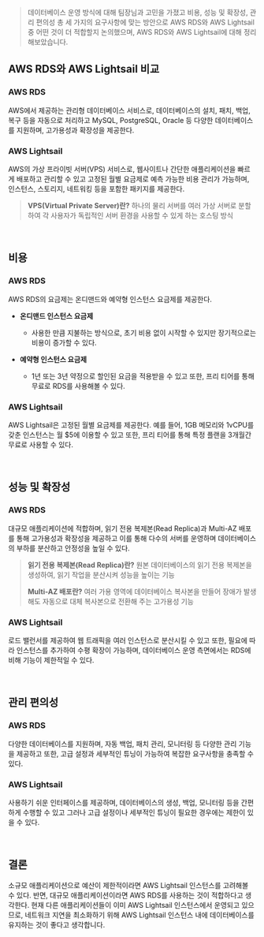> 데이터베이스 운영 방식에 대해 팀장님과 고민을 가졌고 비용, 성능 및 확장성, 관리 편의성 총 세 가지의 요구사항에 맞는 방안으로 AWS RDS와 AWS Lightsail 중 어떤 것이 더 적합할지 논의했으며, AWS RDS와 AWS Lightsail에 대해 정리해보았습니다.

## AWS RDS와 AWS Lightsail 비교

### AWS RDS

AWS에서 제공하는 관리형 데이터베이스 서비스로, 데이터베이스의 설치, 패치, 백업, 복구 등을 자동으로 처리하고 MySQL, PostgreSQL, Oracle 등 다양한 데이터베이스를 지원하며, 고가용성과 확장성을 제공한다.

### AWS Lightsail

AWS의 가상 프라이빗 서버(VPS) 서비스로, 웹사이트나 간단한 애플리케이션을 빠르게 배포하고 관리할 수 있고 고정된 월별 요금제로 예측 가능한 비용 관리가 가능하며, 인스턴스, 스토리지, 네트워킹 등을 포함한 패키지를 제공한다.

> **VPS(Virtual Private Server)란?**
> 하나의 물리 서버를 여러 가상 서버로 분할하여 각 사용자가 독립적인 서버 환경을 사용할 수 있게 하는 호스팅 방식

<br>

## 비용

### AWS RDS

AWS RDS의 요금제는 온디맨드와 예약형 인스턴스 요금제를 제공한다.

- **온디맨드 인스턴스 요금제**

  - 사용한 만큼 지불하는 방식으로, 초기 비용 없이 시작할 수 있지만 장기적으로는 비용이 증가할 수 있다.

- **예약형 인스턴스 요금제**
  - 1년 또는 3년 약정으로 할인된 요금을 적용받을 수 있고 또한, 프리 티어를 통해 무료로 RDS를 사용해볼 수 있다.

### AWS Lightsail

AWS Lightsail은 고정된 월별 요금제를 제공한다. 예를 들어, 1GB 메모리와 1vCPU를 갖춘 인스턴스는 월 $5에 이용할 수 있고 또한, 프리 티어를 통해 특정 플랜을 3개월간 무료로 사용할 수 있다.

<br>

## 성능 및 확장성

### AWS RDS

대규모 애플리케이션에 적합하며, 읽기 전용 복제본(Read Replica)과 Multi-AZ 배포를 통해 고가용성과 확장성을 제공하고 이를 통해 다수의 서버를 운영하며 데이터베이스의 부하를 분산하고 안정성을 높일 수 있다.

> **읽기 전용 복제본(Read Replica)란?**
> 원본 데이터베이스의 읽기 전용 복제본을 생성하여, 읽기 작업을 분산시켜 성능을 높이는 기능
>
> **Multi-AZ 배포란?**
> 여러 가용 영역에 데이터베이스 복사본을 만들어 장애가 발생해도 자동으로 대체 복사본으로 전환해 주는 고가용성 기능

### AWS Lightsail

로드 밸런서를 제공하여 웹 트래픽을 여러 인스턴스로 분산시킬 수 있고 또한, 필요에 따라 인스턴스를 추가하여 수평 확장이 가능하며, 데이터베이스 운영 측면에서는 RDS에 비해 기능이 제한적일 수 있다.

<br>

## 관리 편의성

### AWS RDS

다양한 데이터베이스를 지원하며, 자동 백업, 패치 관리, 모니터링 등 다양한 관리 기능을 제공하고 또한, 고급 설정과 세부적인 튜닝이 가능하여 복잡한 요구사항을 충족할 수 있다.

### AWS Lightsail

사용하기 쉬운 인터페이스를 제공하며, 데이터베이스의 생성, 백업, 모니터링 등을 간편하게 수행할 수 있고 그러나 고급 설정이나 세부적인 튜닝이 필요한 경우에는 제한이 있을 수 있다.

<br>

## 결론

소규모 애플리케이션으로 예산이 제한적이라면 AWS Lightsail 인스턴스를 고려해볼 수 있다. 반면, 대규모 애플리케이션이라면 AWS RDS를 사용하는 것이 적합하다고 생각한다. 현재 다른 애플리케이션들이 이미 AWS Lightsail 인스턴스에서 운영되고 있으므로, 네트워크 지연을 최소화하기 위해 AWS Lightsail 인스턴스 내에 데이터베이스를 유지하는 것이 좋다고 생각합니다.
